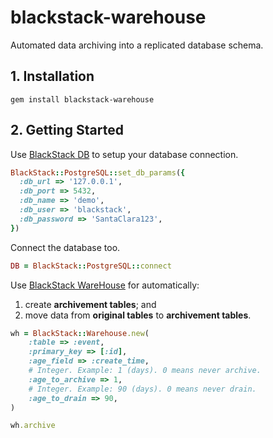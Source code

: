 # blackstack-warehouse

Automated data archiving into a replicated database schema.

## 1. Installation

```
gem install blackstack-warehouse
```

## 2. Getting Started

Use [BlackStack DB](https://github.com/leandrosardi/blackstack-db) to setup your database connection.

```ruby
BlackStack::PostgreSQL::set_db_params({
  :db_url => '127.0.0.1',
  :db_port => 5432,
  :db_name => 'demo',
  :db_user => 'blackstack',
  :db_password => 'SantaClara123',
})
```

Connect the database too.

```ruby
DB = BlackStack::PostgreSQL::connect
```

Use [BlackStack WareHouse]() for automatically: 

1. create **archivement tables**; and
2. move data from **original tables** to **archivement tables**.

```ruby
wh = BlackStack::Warehouse.new(
    :table => :event,
    :primary_key => [:id],
    :age_field => :create_time,
    # Integer. Example: 1 (days). 0 means never archive.
    :age_to_archive => 1,
    # Integer. Example: 90 (days). 0 means never drain. 
    :age_to_drain => 90, 
)

wh.archive
```